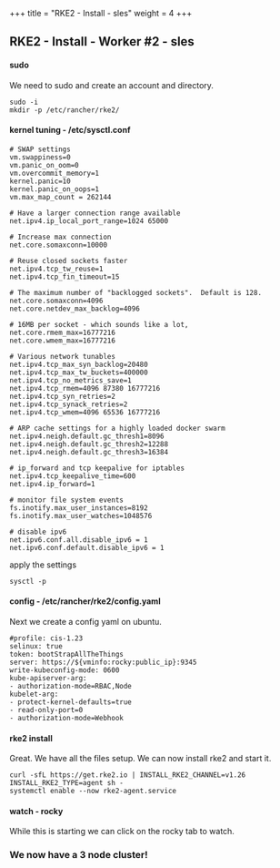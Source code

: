 +++
title = "RKE2 - Install - sles"
weight = 4
+++

## RKE2 - Install - Worker #2 - sles

#### sudo

We need to sudo and create an account and directory.

```ctr:sles
sudo -i
mkdir -p /etc/rancher/rke2/
```

#### kernel tuning - /etc/sysctl.conf

```file:yaml:/etc/sysctl.conf:sles
# SWAP settings
vm.swappiness=0
vm.panic_on_oom=0
vm.overcommit_memory=1
kernel.panic=10
kernel.panic_on_oops=1
vm.max_map_count = 262144

# Have a larger connection range available
net.ipv4.ip_local_port_range=1024 65000

# Increase max connection
net.core.somaxconn=10000

# Reuse closed sockets faster
net.ipv4.tcp_tw_reuse=1
net.ipv4.tcp_fin_timeout=15

# The maximum number of "backlogged sockets".  Default is 128.
net.core.somaxconn=4096
net.core.netdev_max_backlog=4096

# 16MB per socket - which sounds like a lot,
net.core.rmem_max=16777216
net.core.wmem_max=16777216

# Various network tunables
net.ipv4.tcp_max_syn_backlog=20480
net.ipv4.tcp_max_tw_buckets=400000
net.ipv4.tcp_no_metrics_save=1
net.ipv4.tcp_rmem=4096 87380 16777216
net.ipv4.tcp_syn_retries=2
net.ipv4.tcp_synack_retries=2
net.ipv4.tcp_wmem=4096 65536 16777216

# ARP cache settings for a highly loaded docker swarm
net.ipv4.neigh.default.gc_thresh1=8096
net.ipv4.neigh.default.gc_thresh2=12288
net.ipv4.neigh.default.gc_thresh3=16384

# ip_forward and tcp keepalive for iptables
net.ipv4.tcp_keepalive_time=600
net.ipv4.ip_forward=1

# monitor file system events
fs.inotify.max_user_instances=8192
fs.inotify.max_user_watches=1048576

# disable ipv6
net.ipv6.conf.all.disable_ipv6 = 1
net.ipv6.conf.default.disable_ipv6 = 1
```

apply the settings

```ctr:sles
sysctl -p
```

#### config - /etc/rancher/rke2/config.yaml

Next we create a config yaml on ubuntu.

```file:yaml:/etc/rancher/rke2/config.yaml:sles
#profile: cis-1.23
selinux: true
token: bootStrapAllTheThings
server: https://${vminfo:rocky:public_ip}:9345
write-kubeconfig-mode: 0600
kube-apiserver-arg:
- authorization-mode=RBAC,Node
kubelet-arg:
- protect-kernel-defaults=true
- read-only-port=0
- authorization-mode=Webhook
```

#### rke2 install

Great. We have all the files setup. We can now install rke2 and start it.

```ctr:sles
curl -sfL https://get.rke2.io | INSTALL_RKE2_CHANNEL=v1.26 INSTALL_RKE2_TYPE=agent sh - 
systemctl enable --now rke2-agent.service
```

#### watch - rocky

While this is starting we can click on the rocky tab to watch.

### We now have a 3 node cluster!
